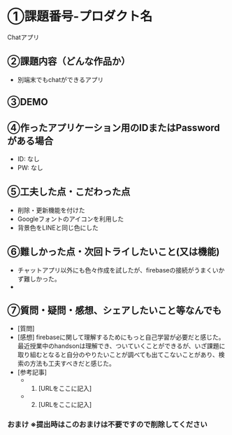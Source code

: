 # ①課題番号-プロダクト名

Chatアプリ

## ②課題内容（どんな作品か）

- 別端末でもchatができるアプリ

## ③DEMO

## ④作ったアプリケーション用のIDまたはPasswordがある場合

- ID: なし
- PW: なし

## ⑤工夫した点・こだわった点

- 削除・更新機能を付けた
- Googleフォントのアイコンを利用した
- 背景色をLINEと同じ色にした

## ⑥難しかった点・次回トライしたいこと(又は機能)

- チャットアプリ以外にも色々作成を試したが、firebaseの接続がうまくいかず難しかった。
- 

## ⑦質問・疑問・感想、シェアしたいこと等なんでも

- [質問]
- [感想] firebaseに関して理解するためにもっと自己学習が必要だと感じた。最近授業中のhandsonは理解でき、ついていくことができるが、いざ課題に取り組むとなると自分のやりたいことが調べても出てこないことがあり、検索の方法も工夫すべきだと感じた。
- [参考記事]
  - 1. [URLをここに記入]
  - 2. [URLをここに記入]

### おまけ ※提出時はこのおまけは不要ですので削除してください
